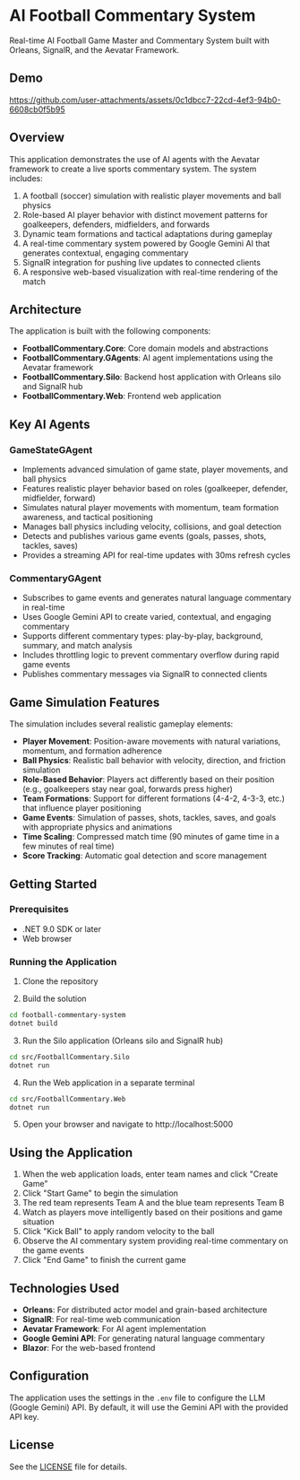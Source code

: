# AI Football Commentary System

Real-time AI Football Game Master and Commentary System built with Orleans, SignalR, and the Aevatar Framework.

## Demo
https://github.com/user-attachments/assets/0c1dbcc7-22cd-4ef3-94b0-6608cb0f5b95

## Overview

This application demonstrates the use of AI agents with the Aevatar framework to create a live sports commentary system. The system includes:

1. A football (soccer) simulation with realistic player movements and ball physics
2. Role-based AI player behavior with distinct movement patterns for goalkeepers, defenders, midfielders, and forwards
3. Dynamic team formations and tactical adaptations during gameplay
4. A real-time commentary system powered by Google Gemini AI that generates contextual, engaging commentary
5. SignalR integration for pushing live updates to connected clients
6. A responsive web-based visualization with real-time rendering of the match

## Architecture

The application is built with the following components:

- **FootballCommentary.Core**: Core domain models and abstractions
- **FootballCommentary.GAgents**: AI agent implementations using the Aevatar framework
- **FootballCommentary.Silo**: Backend host application with Orleans silo and SignalR hub
- **FootballCommentary.Web**: Frontend web application

## Key AI Agents

### GameStateGAgent
- Implements advanced simulation of game state, player movements, and ball physics
- Features realistic player behavior based on roles (goalkeeper, defender, midfielder, forward)
- Simulates natural player movements with momentum, team formation awareness, and tactical positioning
- Manages ball physics including velocity, collisions, and goal detection
- Detects and publishes various game events (goals, passes, shots, tackles, saves)
- Provides a streaming API for real-time updates with 30ms refresh cycles

### CommentaryGAgent
- Subscribes to game events and generates natural language commentary in real-time
- Uses Google Gemini API to create varied, contextual, and engaging commentary
- Supports different commentary types: play-by-play, background, summary, and match analysis
- Includes throttling logic to prevent commentary overflow during rapid game events
- Publishes commentary messages via SignalR to connected clients

## Game Simulation Features

The simulation includes several realistic gameplay elements:

- **Player Movement**: Position-aware movements with natural variations, momentum, and formation adherence
- **Ball Physics**: Realistic ball behavior with velocity, direction, and friction simulation
- **Role-Based Behavior**: Players act differently based on their position (e.g., goalkeepers stay near goal, forwards press higher)
- **Team Formations**: Support for different formations (4-4-2, 4-3-3, etc.) that influence player positioning
- **Game Events**: Simulation of passes, shots, tackles, saves, and goals with appropriate physics and animations
- **Time Scaling**: Compressed match time (90 minutes of game time in a few minutes of real time)
- **Score Tracking**: Automatic goal detection and score management

## Getting Started

### Prerequisites

- .NET 9.0 SDK or later
- Web browser

### Running the Application

1. Clone the repository

2. Build the solution
```bash
cd football-commentary-system
dotnet build
```

3. Run the Silo application (Orleans silo and SignalR hub)
```bash
cd src/FootballCommentary.Silo
dotnet run
```

4. Run the Web application in a separate terminal
```bash
cd src/FootballCommentary.Web
dotnet run
```

5. Open your browser and navigate to http://localhost:5000

## Using the Application

1. When the web application loads, enter team names and click "Create Game"
2. Click "Start Game" to begin the simulation
3. The red team represents Team A and the blue team represents Team B
4. Watch as players move intelligently based on their positions and game situation
5. Click "Kick Ball" to apply random velocity to the ball
6. Observe the AI commentary system providing real-time commentary on the game events
7. Click "End Game" to finish the current game

## Technologies Used

- **Orleans**: For distributed actor model and grain-based architecture
- **SignalR**: For real-time web communication
- **Aevatar Framework**: For AI agent implementation
- **Google Gemini API**: For generating natural language commentary
- **Blazor**: For the web-based frontend

## Configuration

The application uses the settings in the `.env` file to configure the LLM (Google Gemini) API. By default, it will use the Gemini API with the provided API key.

## License

See the [LICENSE](LICENSE) file for details. 
